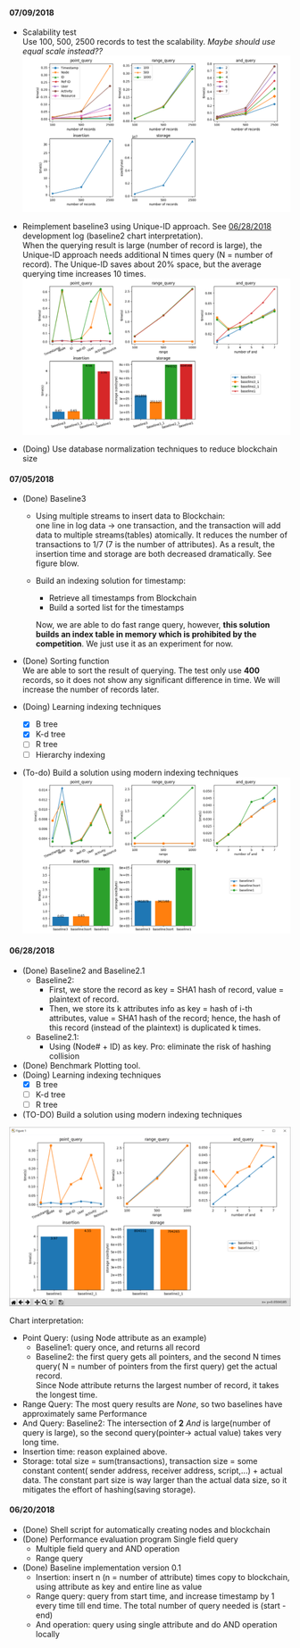 #### 07/09/2018
- Scalability test  
Use 100, 500, 2500 records to test the scalability. _Maybe should use equal scale
instead??_
![scalability test](benchmark_img/scales.png)  

- Reimplement baseline3 using Unique-ID approach. See [06/28/2018](#06/28/2018)
development log (baseline2 chart interpretation).   
When the querying result is large (number of record is large), the Unique-ID approach
needs additional N times query (N = number of record). The Unique-ID saves about
20% space, but the average querying time increases 10 times.
![baseline3uid](benchmark_img/benchmark3UID.png)

- (Doing) Use database normalization techniques to reduce blockchain size

#### 07/05/2018
- (Done) Baseline3  
  - Using multiple streams to insert data to Blockchain:  
one line in log data -> one transaction, and the transaction will add data to
multiple streams(tables) atomically. It reduces the number of transactions to 1/7
(7 is the number of attributes). As a result, the insertion time and storage are
both decreased dramatically. See figure blow.
  - Build an indexing solution for timestamp:  
    - Retrieve all timestamps from Blockchain
    - Build a sorted list for the timestamps  

    Now, we are able to do fast range query, however, **this solution builds an index
  table in memory which is prohibited by the competition**. We just use it as
  an experiment for now.
- (Done) Sorting function  
We are able to sort the result of querying. The test only use **400** records, so
it does not show any significant difference in time. We will increase the number
of records later.

- (Doing) Learning indexing techniques
  - [x] B tree
  - [x] K-d tree
  - [ ] R tree
  - [ ] Hierarchy indexing
- (To-do) Build a solution using modern indexing techniques
![benchmark_img](benchmark_img/benchmark3.png)  

#### 06/28/2018
* (Done) Baseline2 and Baseline2.1
  * Baseline2:
    * First, we store the record as key = SHA1 hash of record, value = plaintext of record.
    * Then, we store its k attributes info as key = hash of i-th attributes, value = SHA1 hash of the record; hence, the hash of this record (instead of the plaintext) is duplicated k times.
  * Baseline2.1:
    * Using (Node# + ID) as key. Pro: eliminate the risk of hashing collision
* (Done) Benchmark Plotting tool.
* (Doing) Learning indexing techniques
  - [x] B tree
  - [ ] K-d tree
  - [ ] R tree
* (TO-DO) Build a solution using modern indexing techniques

![benchmark_img](benchmark_img/benchmark2.png)

Chart interpretation:  
* Point Query: (using Node attribute as an example)
  * Baseline1: query once, and returns all record
  * Baseline2: the first query gets all pointers, and the second N times query( N =  number of pointers from the first query) get the actual record.    
  Since Node attribute returns the largest number of record, it takes the longest time.
* Range Query: The most query results are _None_, so two baselines have approximately same Performance  
* And Query: Baseline2: The intersection of **2** _And_ is large(number of query is large), so
the second query(pointer-> actual value) takes very long time.
* Insertion time: reason explained above.
* Storage: total size = sum(transactions), transaction size = some constant content( sender address, receiver address, script,...) + actual data. The constant part size is way larger than the actual data size, so it mitigates the effort of hashing(saving storage).



#### 06/20/2018
- (Done) Shell script for automatically creating nodes and blockchain
- (Done) Performance evaluation program Single field query
  - Multiple field query and AND operation
  - Range query
- (Done) Baseline implementation version 0.1
  - Insertion: insert n (n = number of attribute) times copy to blockchain, using attribute
  as key and entire line as value
  - Range query: query from start time, and increase timestamp by 1 every time till end time. The total number of query needed is (start - end)
  - And operation: query using single attribute and do AND operation locally
